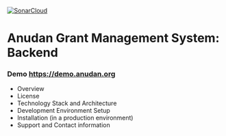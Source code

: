 [![SonarCloud](https://sonarcloud.io/images/project_badges/sonarcloud-white.svg)](https://sonarcloud.io/dashboard?id=anudan-org_anudan-app)

# Anudan Grant Management System: Backend

### Demo https://demo.anudan.org
- Overview
- License
- Technology Stack and Architecture
- Development Environment Setup
- Installation (in a production environment)
- Support and Contact information


